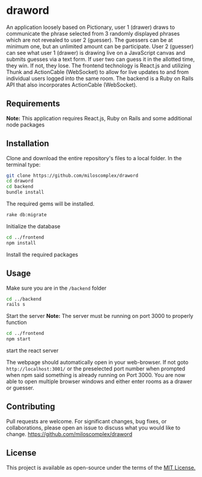 # draword

An application loosely based on Pictionary, user 1 (drawer) draws to communicate the phrase selected from 3 randomly displayed phrases which are not revealed to user 2 (guesser). The guessers can be at minimum one, but an unlimited amount can be participate. User 2 (guesser) can see what user 1 (drawer) is drawing live on a JavaScript canvas and submits guesses via a text form. If user two can guess it in the allotted time, they win. If not, they lose. The frontend technology is React.js and utilizing Thunk and ActionCable (WebSocket) to allow for live updates to and from individual users logged into the same room. The backend is a Ruby on Rails API that also incorporates ActionCable (WebSocket).


## Requirements
**Note:** This application requires React.js, Ruby on Rails and some additional node packages

## Installation
Clone and download the entire repository's files to a local folder. In the terminal type:
```bash
git clone https://github.com/miloscomplex/draword
cd draword
cd backend
bundle install
```
The required gems will be installed.

```bash
rake db:migrate
```
Initialize the database

```bash
cd ../frontend
npm install
```
Install the required packages

## Usage
Make sure you are in the `/backend` folder
```bash
cd ../backend
rails s
```
Start the server
**Note:** The server must be running on port 3000 to properly function

```bash
cd ../frontend
npm start
```
start the react server

The webpage should automatically open in your web-browser. If not goto ```http://localhost:3001/```
or the preselected port number when prompted when npm said something is already running on Port 3000.
You are now able to open multiple browser windows and either enter rooms as a drawer or guesser.

## Contributing
Pull requests are welcome. For significant changes, bug fixes, or collaborations, please open an issue to discuss what you would like to change. https://github.com/miloscomplex/draword

## License
This project is available as open-source under the terms of the [MIT License.](https://choosealicense.com/licenses/mit/)
